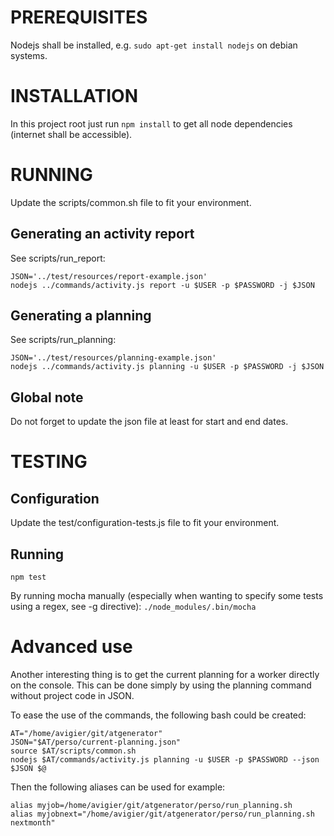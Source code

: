 PREREQUISITES
=============

Nodejs shall be installed, e.g. `sudo apt-get install nodejs` on debian systems.

INSTALLATION
============

In this project root just run `npm install` to get all node dependencies (internet shall be accessible).



RUNNING
=======

Update the scripts/common.sh file to fit your environment.

Generating an activity report
-----------------------------

See scripts/run_report:

    JSON='../test/resources/report-example.json'
    nodejs ../commands/activity.js report -u $USER -p $PASSWORD -j $JSON

Generating a planning
---------------------

See scripts/run_planning:

    JSON='../test/resources/planning-example.json'
    nodejs ../commands/activity.js planning -u $USER -p $PASSWORD -j $JSON

Global note
-----------

Do not forget to update the json file at least for start and end dates.

TESTING
=======

Configuration
-------------

Update the test/configuration-tests.js file to fit your environment.


Running
-------


`npm test`


By running mocha manually (especially when wanting to specify some tests using a regex, see -g directive):
`./node_modules/.bin/mocha`

Advanced use
============

Another interesting thing is to get the current planning for a worker directly on the console.
This can be done simply by using the planning command without project code in JSON.

To ease the use of the commands, the following bash could be created:

    AT="/home/avigier/git/atgenerator"
    JSON="$AT/perso/current-planning.json"
    source $AT/scripts/common.sh
    nodejs $AT/commands/activity.js planning -u $USER -p $PASSWORD --json $JSON $@


Then the following aliases can be used for example:

    alias myjob=/home/avigier/git/atgenerator/perso/run_planning.sh
    alias myjobnext="/home/avigier/git/atgenerator/perso/run_planning.sh nextmonth"

